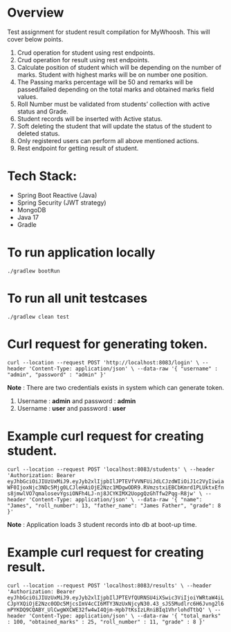 # Overview
Test assignment for student result compilation for MyWhoosh. This will cover below points.
1. Crud operation for student using rest endpoints.
2. Crud operation for result using rest endpoints.
3. Calculate position of student which will be depending on the number of marks. Student with highest
   marks will be on number one position.
4. The Passing marks percentage will be 50 and remarks will be passed/failed
   depending on the total marks and obtained marks field values.
5. Roll Number must be validated from students’ collection with active status and
   Grade.
6. Student records will be inserted with Active status.
7. Soft deleting the student that will update the status of the student to
   deleted status.
8. Only registered users can perform all above mentioned actions.
9. Rest endpoint for getting result of student. 

# Tech Stack:
- Spring Boot Reactive (Java)
- Spring Security (JWT strategy)
- MongoDB
- Java 17
- Gradle

# To run application locally
`./gradlew bootRun`

# To run all unit testcases
`./gradlew clean test`

# Curl request for generating token.
`curl --location --request POST 'http://localhost:8083/login' \
--header 'Content-Type: application/json' \
--data-raw '{
"username" : "admin",
"password" : "admin"
}'`

**Note** : There are two credentials exists in system which can generate token.
1. Username : **admin** and password : **admin**
2. Username : **user** and password : **user**

# Example curl request for creating student.
`curl --location --request POST 'localhost:8083/students' \
--header 'Authorization: Bearer eyJhbGciOiJIUzUxMiJ9.eyJyb2xlIjpbIlJPTEVfVVNFUiJdLCJzdWIiOiJ1c2VyIiwiaWF0IjoxNjc3NDc5Mjg0LCJleHAiOjE2Nzc1MDgwODR9.RVmzstxiEBCbKmrd1PLUktxEfns8jmwlVO7qmalosevYgsiONFh4LJ-nj8JCYKIMX2UopgQzGhTfw2Pqg-R8jw' \
--header 'Content-Type: application/json' \
--data-raw '{
"name": "James",
"roll_number": 13,
"father_name": "James Father",
"grade": 8
}'`

**Note** : Application loads 3 student records into db at boot-up time.

# Example curl request for creating result.
`curl --location --request POST 'localhost:8083/results' \
--header 'Authorization: Bearer eyJhbGciOiJIUzUxMiJ9.eyJyb2xlIjpbIlJPTEVfQURNSU4iXSwic3ViIjoiYWRtaW4iLCJpYXQiOjE2Nzc0ODc5MjcsImV4cCI6MTY3NzUxNjcyN30.43_sJS5Mudlrc6H6Jvng2l6mPYKDQ9CQABY_UlCwgWXCWE32fw4wI4Qjm-Hpb7tKsIzLRniBIq1VhrlohdTtbQ' \
--header 'Content-Type: application/json' \
--data-raw '{
"total_marks" : 100,
"obtained_marks" : 25,
"roll_number" : 11,
"grade" : 8
}'`

